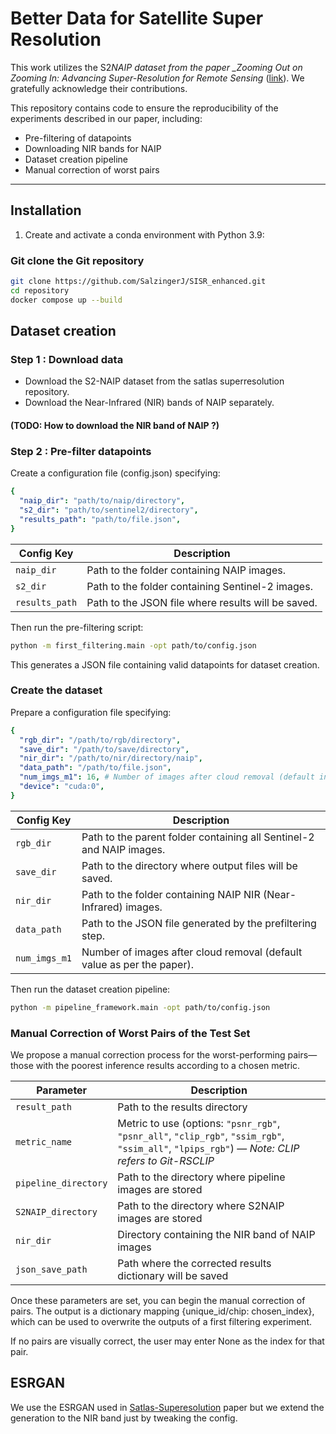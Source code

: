 # Better Data for Satellite Super Resolution

This work utilizes the S2*NAIP dataset from the paper \_Zooming Out on Zooming In: Advancing Super-Resolution for Remote Sensing* ([link](https://github.com/allenai/satlas-super-resolution)). We gratefully acknowledge their contributions.

This repository contains code to ensure the reproducibility of the experiments described in our paper, including:

- Pre-filtering of datapoints
- Downloading NIR bands for NAIP
- Dataset creation pipeline
- Manual correction of worst pairs

---

## Installation

1. Create and activate a conda environment with Python 3.9:

### Git clone the Git repository

```bash
git clone https://github.com/SalzingerJ/SISR_enhanced.git
cd repository
docker compose up --build
```

## Dataset creation

### Step 1 : Download data

- Download the S2-NAIP dataset from the satlas superresolution repository.
- Download the Near-Infrared (NIR) bands of NAIP separately.

#### (TODO: How to download the NIR band of NAIP ?)

### Step 2 : Pre-filter datapoints

Create a configuration file (config.json) specifying:

```yaml
{
  "naip_dir": "path/to/naip/directory",
  "s2_dir": "path/to/sentinel2/directory",
  "results_path": "path/to/file.json",
}
```

| Config Key     | Description                                        |
| -------------- | -------------------------------------------------- |
| `naip_dir`     | Path to the folder containing NAIP images.         |
| `s2_dir`       | Path to the folder containing Sentinel-2 images.   |
| `results_path` | Path to the JSON file where results will be saved. |

Then run the pre-filtering script:

```bash
python -m first_filtering.main -opt path/to/config.json
```

This generates a JSON file containing valid datapoints for dataset creation.

### Create the dataset

Prepare a configuration file specifying:

```yaml
{
  "rgb_dir": "/path/to/rgb/directory",
  "save_dir": "/path/to/save/directory",
  "nir_dir": "/path/to/nir/directory/naip",
  "data_path": "/path/to/file.json",
  "num_imgs_m1": 16, # Number of images after cloud removal (default in paper)
  "device": "cuda:0",
}
```

| Config Key    | Description                                                            |
| ------------- | ---------------------------------------------------------------------- |
| `rgb_dir`     | Path to the parent folder containing all Sentinel-2 and NAIP images.   |
| `save_dir`    | Path to the directory where output files will be saved.                |
| `nir_dir`     | Path to the folder containing NAIP NIR (Near-Infrared) images.         |
| `data_path`   | Path to the JSON file generated by the prefiltering step.              |
| `num_imgs_m1` | Number of images after cloud removal (default value as per the paper). |

Then run the dataset creation pipeline:

```bash
python -m pipeline_framework.main -opt path/to/config.json
```

### Manual Correction of Worst Pairs of the Test Set

We propose a manual correction process for the worst-performing pairs—those with the poorest inference results according to a chosen metric.

| Parameter            | Description                                                                                                                                      |
| -------------------- | ------------------------------------------------------------------------------------------------------------------------------------------------ |
| `result_path`        | Path to the results directory                                                                                                                    |
| `metric_name`        | Metric to use (options: `"psnr_rgb"`, `"psnr_all"`, `"clip_rgb"`, `"ssim_rgb"`, `"ssim_all"`, `"lpips_rgb"`) — _Note: CLIP refers to Git-RSCLIP_ |
| `pipeline_directory` | Path to the directory where pipeline images are stored                                                                                           |
| `S2NAIP_directory`   | Path to the directory where S2NAIP images are stored                                                                                             |
| `nir_dir`            | Directory containing the NIR band of NAIP images                                                                                                 |
| `json_save_path`     | Path where the corrected results dictionary will be saved                                                                                        |

Once these parameters are set, you can begin the manual correction of pairs. The output is a dictionary mapping {unique_id/chip: chosen_index}, which can be used to overwrite the outputs of a first filtering experiment.

If no pairs are visually correct, the user may enter None as the index for that pair.

## ESRGAN

We use the ESRGAN used in [Satlas-Superesolution](https://github.com/allenai/satlas-super-resolution) paper but we extend the generation to the NIR band just by tweaking the config.
